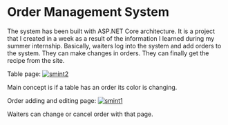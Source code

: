 # Order Management System

The system has been built with ASP.NET Core architecture. It is a project that I created in a week as a result of the information I learned during my summer internship.
Basically, waiters log into the system and add orders to the system. They can make changes in orders. They can finally get the recipe from the site.

Table page:
<a href="https://imgbb.com/"><img src="https://i.ibb.co/XDbwY4N/smint2.png" alt="smint2" border="0"></a>

Main concept is if a table has an order its color is changing.

Order adding and editing page:
<a href="https://ibb.co/dWnKty7"><img src="https://i.ibb.co/w0D671Y/smint1.png" alt="smint1" border="0"></a>

Waiters can change or cancel order with that page.




